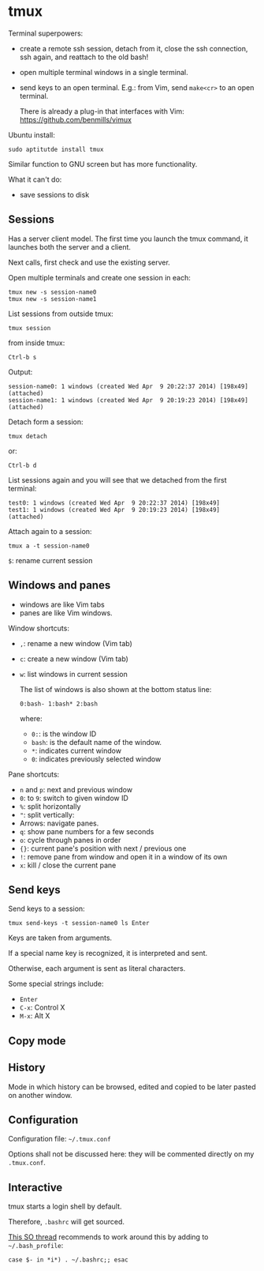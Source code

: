 # tmux

Terminal superpowers:

-   create a remote ssh session, detach from it, close the ssh connection, ssh again, and reattach to the old bash!

-   open multiple terminal windows in a single terminal.

-   send keys to an open terminal. E.g.: from Vim, send `make<cr>` to an open terminal.

    There is already a plug-in that interfaces with Vim: <https://github.com/benmills/vimux>

Ubuntu install:

    sudo aptitutde install tmux

Similar function to GNU screen but has more functionality.

What it can't do:

- save sessions to disk

## Sessions

Has a server client model. The first time you launch the tmux command, it launches both the server and a client.

Next calls, first check and use the existing server.

Open multiple terminals and create one session in each:

    tmux new -s session-name0
    tmux new -s session-name1

List sessions from outside tmux:

    tmux session

from inside tmux:

    Ctrl-b s

Output:

    session-name0: 1 windows (created Wed Apr  9 20:22:37 2014) [198x49] (attached)
    session-name1: 1 windows (created Wed Apr  9 20:19:23 2014) [198x49] (attached)

Detach form a session:

    tmux detach

or:

    Ctrl-b d

List sessions again and you will see that we detached from the first terminal:

    test0: 1 windows (created Wed Apr  9 20:22:37 2014) [198x49]
    test1: 1 windows (created Wed Apr  9 20:19:23 2014) [198x49] (attached)

Attach again to a session:

    tmux a -t session-name0

`$`: rename current session

## Windows and panes

- windows are like Vim tabs
- panes are like Vim windows.

Window shortcuts:

-   `,`: rename a new window (Vim tab)

-   `c`: create a new window (Vim tab)

-   `w`: list windows in current session

    The list of windows is also shown at the bottom status line:

        0:bash- 1:bash* 2:bash

    where:

    - `0:`: is the window ID
    - `bash`: is the default name of the window.
    - `*`: indicates current window
    - `0`: indicates previously selected window

Pane shortcuts:

- `n` and `p`: next and previous window
- `0`: to `9`: switch to given window ID
- `%`: split horizontally
- `"`: split vertically:
- Arrows: navigate panes.
- `q`: show pane numbers for a few seconds
- `o`: cycle through panes in order
- `{}`: current pane's position with next / previous one
- `!`: remove pane from window and open it in a window of its own
- `x`: kill / close the current pane

## Send keys

Send keys to a session:

    tmux send-keys -t session-name0 ls Enter

Keys are taken from arguments.

If a special name key is recognized, it is interpreted and sent.

Otherwise, each argument is sent as literal characters.

Some special strings include:

- `Enter`
- `C-x`: Control X
- `M-x`: Alt X

## Copy mode

## History

Mode in which history can be browsed, edited and copied to be later pasted on another window.

## Configuration

Configuration file: `~/.tmux.conf`

Options shall not be discussed here: they will be commented directly on my `.tmux.conf`.

## Interactive

tmux starts a login shell by default.

Therefore, `.bashrc` will get sourced.

[This SO thread](http://unix.stackexchange.com/questions/38402/aliases-and-tmux) recommends to work around this by adding to `~/.bash_profile`:

    case $- in *i*) . ~/.bashrc;; esac
